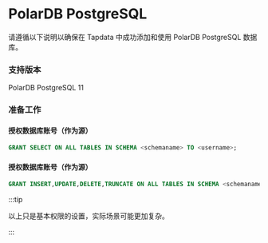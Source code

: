 # PolarDB PostgreSQL


请遵循以下说明以确保在 Tapdata 中成功添加和使用 PolarDB PostgreSQL 数据库。

### 支持版本

PolarDB PostgreSQL 11

### 准备工作

#### 授权数据库账号（作为源）

```sql
GRANT SELECT ON ALL TABLES IN SCHEMA <schemaname> TO <username>;
```

#### 授权数据库账号（作为源）

```sql
GRANT INSERT,UPDATE,DELETE,TRUNCATE ON ALL TABLES IN SCHEMA <schemaname> TO <username>;
```



:::tip

以上只是基本权限的设置，实际场景可能更加复杂。

:::